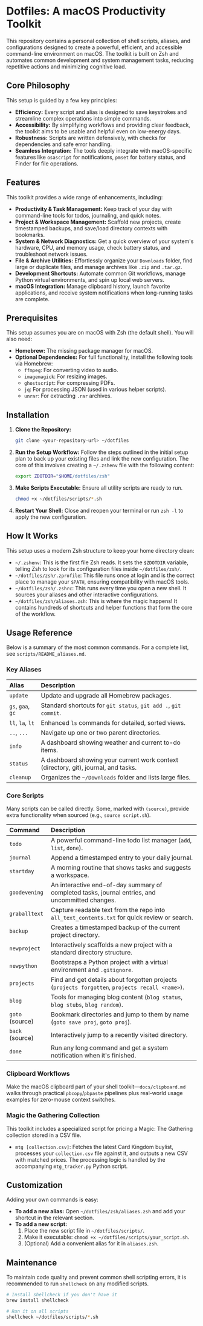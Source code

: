 # Dotfiles: A macOS Productivity Toolkit

This repository contains a personal collection of shell scripts, aliases, and configurations designed to create a powerful, efficient, and accessible command-line environment on macOS. The toolkit is built on Zsh and automates common development and system management tasks, reducing repetitive actions and minimizing cognitive load.

## Core Philosophy

This setup is guided by a few key principles:

  * **Efficiency:** Every script and alias is designed to save keystrokes and streamline complex operations into simple commands.
  * **Accessibility:** By simplifying workflows and providing clear feedback, the toolkit aims to be usable and helpful even on low-energy days.
  * **Robustness:** Scripts are written defensively, with checks for dependencies and safe error handling.
  * **Seamless Integration:** The tools deeply integrate with macOS-specific features like `osascript` for notifications, `pmset` for battery status, and Finder for file operations.

## Features

This toolkit provides a wide range of enhancements, including:

  * **Productivity & Task Management:** Keep track of your day with command-line tools for todos, journaling, and quick notes.
  * **Project & Workspace Management:** Scaffold new projects, create timestamped backups, and save/load directory contexts with bookmarks.
  * **System & Network Diagnostics:** Get a quick overview of your system's hardware, CPU, and memory usage, check battery status, and troubleshoot network issues.
  * **File & Archive Utilities:** Effortlessly organize your `Downloads` folder, find large or duplicate files, and manage archives like `.zip` and `.tar.gz`.
  * **Development Shortcuts:** Automate common Git workflows, manage Python virtual environments, and spin up local web servers.
  * **macOS Integration:** Manage clipboard history, launch favorite applications, and receive system notifications when long-running tasks are complete.

## Prerequisites

This setup assumes you are on macOS with Zsh (the default shell). You will also need:

  * **Homebrew:** The missing package manager for macOS.
  * **Optional Dependencies:** For full functionality, install the following tools via Homebrew:
      * `ffmpeg`: For converting video to audio.
      * `imagemagick`: For resizing images.
      * `ghostscript`: For compressing PDFs.
      * `jq`: For processing JSON (used in various helper scripts).
      * `unrar`: For extracting `.rar` archives.

## Installation

1.  **Clone the Repository:**

    ```bash
    git clone <your-repository-url> ~/dotfiles
    ```

2.  **Run the Setup Workflow:**
    Follow the steps outlined in the initial setup plan to back up your existing files and link the new configuration. The core of this involves creating a `~/.zshenv` file with the following content:

    ```bash
    export ZDOTDIR="$HOME/dotfiles/zsh"
    ```

3.  **Make Scripts Executable:**
    Ensure all utility scripts are ready to run.

    ```bash
    chmod +x ~/dotfiles/scripts/*.sh
    ```

4.  **Restart Your Shell:**
    Close and reopen your terminal or run `zsh -l` to apply the new configuration.

## How It Works

This setup uses a modern Zsh structure to keep your home directory clean:

  * `~/.zshenv`: This is the first file Zsh reads. It sets the `$ZDOTDIR` variable, telling Zsh to look for its configuration files inside `~/dotfiles/zsh/`.
  * `~/dotfiles/zsh/.zprofile`: This file runs once at login and is the correct place to manage your `$PATH`, ensuring compatibility with macOS tools.
  * `~/dotfiles/zsh/.zshrc`: This runs every time you open a new shell. It sources your aliases and other interactive configurations.
  * `~/dotfiles/zsh/aliases.zsh`: This is where the magic happens\! It contains hundreds of shortcuts and helper functions that form the core of the workflow.

## Usage Reference

Below is a summary of the most common commands. For a complete list, see `scripts/README_aliases.md`.

### Key Aliases

| Alias      | Description                                               |
| :--------- | :-------------------------------------------------------- |
| `update`   | Update and upgrade all Homebrew packages.           |
| `gs`, `gaa`, `gc` | Standard shortcuts for `git status`, `git add .`, `git commit`. |
| `ll`, `la`, `lt` | Enhanced `ls` commands for detailed, sorted views.    |
| `..`, `...`  | Navigate up one or two parent directories.            |
| `info`     | A dashboard showing weather and current to-do items.      |
| `status`   | A dashboard showing your current work context (directory, git), journal, and tasks.     |
| `cleanup`  | Organizes the `~/Downloads` folder and lists large files. |

### Core Scripts

Many scripts can be called directly. Some, marked with `(source)`, provide extra functionality when sourced (e.g., `source script.sh`).

| Command        | Description                                                                 |
| :------------- | :-------------------------------------------------------------------------- |
| `todo`         | A powerful command-line todo list manager (`add`, `list`, `done`).       |
| `journal`      | Append a timestamped entry to your daily journal.                     |
| `startday`     | A morning routine that shows tasks and suggests a workspace.        |
| `goodevening`  | An interactive end-of-day summary of completed tasks, journal entries, and uncommitted changes. |
| `graballtext`  | Capture readable text from the repo into `all_text_contents.txt` for quick review or search. |
| `backup`       | Creates a timestamped backup of the current project directory.    |
| `newproject`   | Interactively scaffolds a new project with a standard directory structure. |
| `newpython`    | Bootstraps a Python project with a virtual environment and `.gitignore`. |
| `projects`     | Find and get details about forgotten projects (`projects forgotten`, `projects recall <name>`). |
| `blog`         | Tools for managing blog content (`blog status`, `blog stubs`, `blog random`). |
| `goto` (source)  | Bookmark directories and jump to them by name (`goto save proj`, `goto proj`). |
| `back` (source)  | Interactively jump to a recently visited directory.                 |
| `done`         | Run any long command and get a system notification when it's finished.  |

### Clipboard Workflows

Make the macOS clipboard part of your shell toolkit—`docs/clipboard.md` walks through practical `pbcopy`/`pbpaste` pipelines plus real-world usage examples for zero-mouse context switches.

### Magic the Gathering Collection

This toolkit includes a specialized script for pricing a Magic: The Gathering collection stored in a CSV file.

  * `mtg [collection.csv]`: Fetches the latest Card Kingdom buylist, processes your `collection.csv` file against it, and outputs a new CSV with matched prices. The processing logic is handled by the accompanying `mtg_tracker.py` Python script.

## Customization

Adding your own commands is easy:

  * **To add a new alias:** Open `~/dotfiles/zsh/aliases.zsh` and add your shortcut in the relevant section.
  * **To add a new script:**
    1.  Place the new script file in `~/dotfiles/scripts/`.
    2.  Make it executable: `chmod +x ~/dotfiles/scripts/your_script.sh`.
    3.  (Optional) Add a convenient alias for it in `aliases.zsh`.

## Maintenance

To maintain code quality and prevent common shell scripting errors, it is recommended to run `shellcheck` on any modified scripts.

```bash
# Install shellcheck if you don't have it
brew install shellcheck

# Run it on all scripts
shellcheck ~/dotfiles/scripts/*.sh
```
